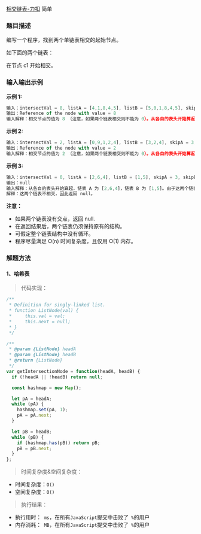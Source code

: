 
[相交链表-力扣](https://leetcode-cn.com/problems/intersection-of-two-linked-lists)
<span>简单</span>

### 题目描述
编写一个程序，找到两个单链表相交的起始节点。

如下面的两个链表：

在节点 c1 开始相交。

### 输入输出示例
**示例 1:**
```js
输入：intersectVal = 8, listA = [4,1,8,4,5], listB = [5,0,1,8,4,5], skipA = 2, skipB = 3
输出：Reference of the node with value = 8
输入解释：相交节点的值为 8 （注意，如果两个链表相交则不能为 0）。从各自的表头开始算起，链表 A 为 [4,1,8,4,5]，链表 B 为 [5,0,1,8,4,5]。在 A 中，相交节点前有 2 个节点；在 B 中，相交节点前有 3 个节点。
```

**示例 2:**
```js
输入：intersectVal = 2, listA = [0,9,1,2,4], listB = [3,2,4], skipA = 3, skipB = 1
输出：Reference of the node with value = 2
输入解释：相交节点的值为 2 （注意，如果两个链表相交则不能为 0）。从各自的表头开始算起，链表 A 为 [0,9,1,2,4]，链表 B 为 [3,2,4]。在 A 中，相交节点前有 3 个节点；在 B 中，相交节点前有 1 个节点。
```

**示例 3:**
```js
输入：intersectVal = 0, listA = [2,6,4], listB = [1,5], skipA = 3, skipB = 2
输出：null
输入解释：从各自的表头开始算起，链表 A 为 [2,6,4]，链表 B 为 [1,5]。由于这两个链表不相交，所以 intersectVal 必须为 0，而 skipA 和 skipB 可以是任意值。
解释：这两个链表不相交，因此返回 null。
```

**注意：**

- 如果两个链表没有交点，返回 null.
- 在返回结果后，两个链表仍须保持原有的结构。
- 可假定整个链表结构中没有循环。
- 程序尽量满足 O(n) 时间复杂度，且仅用 O(1) 内存。

### 解题方法

#### 1、哈希表

> 代码实现：

```js
/**
 * Definition for singly-linked list.
 * function ListNode(val) {
 *     this.val = val;
 *     this.next = null;
 * }
 */

/**
 * @param {ListNode} headA
 * @param {ListNode} headB
 * @return {ListNode}
 */
var getIntersectionNode = function(headA, headB) {
  if (!headA || !headB) return null;

  const hashmap = new Map();

  let pA = headA;
  while (pA) {
    hashmap.set(pA, 1);
    pA = pA.next;
  }

  let pB = headB;
  while (pB) {
    if (hashmap.has(pB)) return pB;
    pB = pB.next;
  }
};
```

> 时间复杂度&空间复杂度：
- 时间复杂度：`O()`
- 空间复杂度：`O()`

> 执行结果：

- 执行用时：` ms`，在所有`JavaScript`提交中击败了` %`的用户
- 内存消耗：` MB`，在所有`JavaScript`提交中击败了` %`的用户
